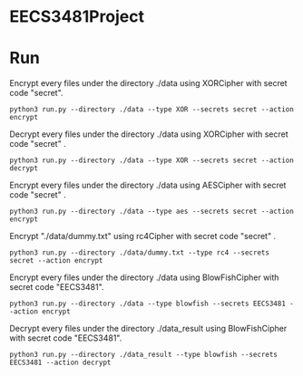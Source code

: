 # EECS3481Project

# Run

Encrypt every files under the directory ./data using XORCipher with secret code "secret".
```
python3 run.py --directory ./data --type XOR --secrets secret --action encrypt 
```

Decrypt every files under the directory ./data using XORCipher with secret code "secret" .
```
python3 run.py --directory ./data --type XOR --secrets secret --action decrypt 
```

Encrypt every files under the directory ./data using AESCipher with secret code "secret" .
```
python3 run.py --directory ./data --type aes --secrets secret --action encrypt 
```

Encrypt "./data/dummy.txt" using rc4Cipher with secret code "secret" .
```
python3 run.py --directory ./data/dummy.txt --type rc4 --secrets secret --action encrypt 
```

Encrypt every files under the directory ./data using BlowFishCipher with secret code "EECS3481".
```
python3 run.py --directory ./data --type blowfish --secrets EECS3481 --action encrypt
```

Decrypt every files under the directory ./data_result using BlowFishCipher with secret code "EECS3481".
```
python3 run.py --directory ./data_result --type blowfish --secrets EECS3481 --action decrypt
```